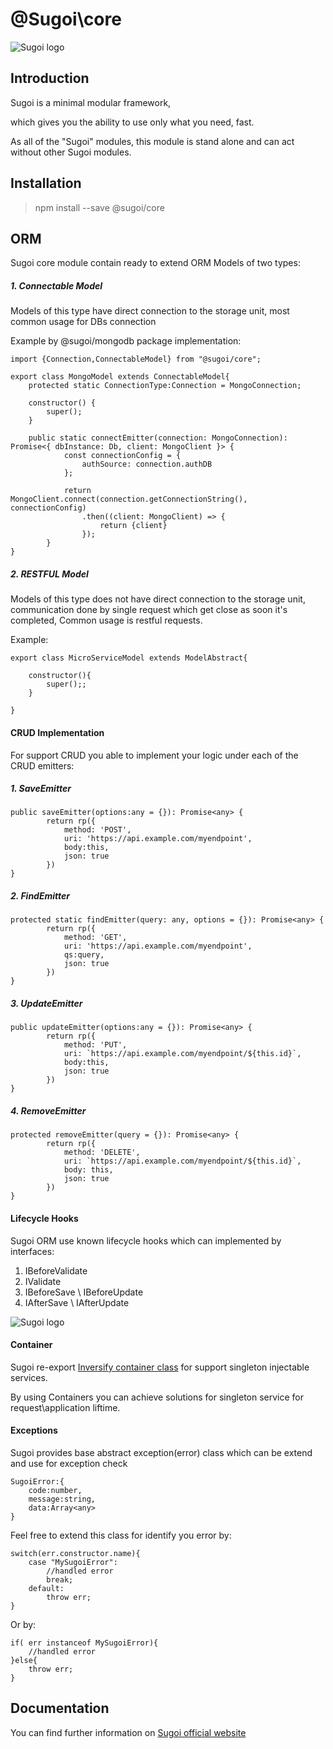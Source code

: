 # @Sugoi\core

![Sugoi logo](https://www.sugoijs.com/assets/logo_inverse.png)


## Introduction
Sugoi is a minimal modular framework,

which gives you the ability to use only what you need, fast.

As all of the "Sugoi" modules, this module is stand alone and can act without other Sugoi modules.

## Installation

> npm install --save @sugoi/core

## ORM

Sugoi core module contain ready to extend ORM Models of two types:

##### 1. Connectable Model

Models of this type have direct connection to the storage unit,
most common usage for DBs connection

Example by @sugoi/mongodb package implementation:

    import {Connection,ConnectableModel} from "@sugoi/core";

    export class MongoModel extends ConnectableModel{
        protected static ConnectionType:Connection = MongoConnection;

        constructor() {
            super();
        }

        public static connectEmitter(connection: MongoConnection): Promise<{ dbInstance: Db, client: MongoClient }> {
                const connectionConfig = {
                    authSource: connection.authDB
                };

                return MongoClient.connect(connection.getConnectionString(), connectionConfig)
                    .then((client: MongoClient) => {
                        return {client}
                    });
            }
    }

##### 2. RESTFUL Model

Models of this type does not have direct connection to the storage unit,
communication done by single request which get close as soon it's completed,
Common usage is restful requests.

Example:

    export class MicroServiceModel extends ModelAbstract{

        constructor(){
            super();;
        }

    }


#### CRUD Implementation

For support CRUD you able to implement your logic under each of the CRUD emitters:

##### 1. SaveEmitter

    public saveEmitter(options:any = {}): Promise<any> {
            return rp({
                method: 'POST',
                uri: 'https://api.example.com/myendpoint',
                body:this,
                json: true
            })
    }

##### 2. FindEmitter

    protected static findEmitter(query: any, options = {}): Promise<any> {
            return rp({
                method: 'GET',
                uri: 'https://api.example.com/myendpoint',
                qs:query,
                json: true
            })
    }

##### 3. UpdateEmitter

    public updateEmitter(options:any = {}): Promise<any> {
            return rp({
                method: 'PUT',
                uri: `https://api.example.com/myendpoint/${this.id}`,
                body:this,
                json: true
            })
    }

##### 4. RemoveEmitter

    protected removeEmitter(query = {}): Promise<any> {
            return rp({
                method: 'DELETE',
                uri: `https://api.example.com/myendpoint/${this.id}`,
                body: this,
                json: true
            })
    }


#### Lifecycle Hooks

Sugoi ORM use known lifecycle hooks which can implemented by interfaces:

1. IBeforeValidate
2. IValidate
3. IBeforeSave \ IBeforeUpdate
4. IAfterSave \ IAfterUpdate


![Sugoi logo](https://www.sugoijs.com/assets/lifecycle.png)

#### Container

Sugoi re-export [Inversify container class](https://github.com/inversify/InversifyJS/blob/master/wiki/container_api.md)
for support singleton injectable services.

By using Containers you can achieve solutions for singleton service for request\application liftime.


#### Exceptions
Sugoi provides base abstract exception(error) class which can be extend and use for exception check

    SugoiError:{
        code:number,
        message:string,
        data:Array<any>
    }

Feel free to extend this class for identify you error by:

    switch(err.constructor.name){
        case "MySugoiError":
            //handled error
            break;
        default:
            throw err;
    }

Or by:

    if( err instanceof MySugoiError){
        //handled error
    }else{
        throw err;
    }

## Documentation

You can find further information on [Sugoi official website](http://www.sugoijs.com)